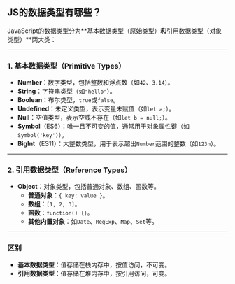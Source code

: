## JS的数据类型有哪些？

JavaScript的数据类型分为**基本数据类型（原始类型）**和**引用数据类型（对象类型）**两大类：

---

### **1. 基本数据类型（Primitive Types）**
- **Number**：数字类型，包括整数和浮点数（如`42`、`3.14`）。
- **String**：字符串类型（如`"hello"`）。
- **Boolean**：布尔类型，`true`或`false`。
- **Undefined**：未定义类型，表示变量未赋值（如`let a;`）。
- **Null**：空值类型，表示空或不存在（如`let b = null;`）。
- **Symbol**（ES6）：唯一且不可变的值，通常用于对象属性键（如`Symbol('key')`）。
- **BigInt**（ES11）：大整数类型，用于表示超出`Number`范围的整数（如`123n`）。

---

### **2. 引用数据类型（Reference Types）**
- **Object**：对象类型，包括普通对象、数组、函数等。
  - **普通对象**：`{ key: value }`。
  - **数组**：`[1, 2, 3]`。
  - **函数**：`function() {}`。
  - **其他内置对象**：如`Date`、`RegExp`、`Map`、`Set`等。

---

### **区别**
- **基本数据类型**：值存储在栈内存中，按值访问，不可变。
- **引用数据类型**：值存储在堆内存中，按引用访问，可变。